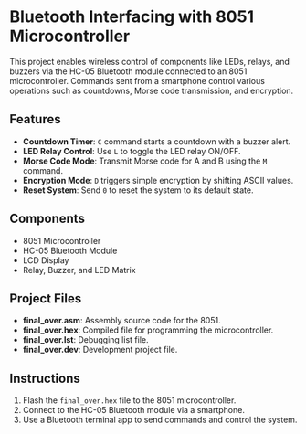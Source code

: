 # Bluetooth Interfacing with 8051 Microcontroller

This project enables wireless control of components like LEDs, relays, and buzzers via the HC-05 Bluetooth module connected to an 8051 microcontroller. Commands sent from a smartphone control various operations such as countdowns, Morse code transmission, and encryption.

## Features
- **Countdown Timer**: `C` command starts a countdown with a buzzer alert.
- **LED Relay Control**: Use `L` to toggle the LED relay ON/OFF.
- **Morse Code Mode**: Transmit Morse code for A and B using the `M` command.
- **Encryption Mode**: `D` triggers simple encryption by shifting ASCII values.
- **Reset System**: Send `0` to reset the system to its default state.

## Components
- 8051 Microcontroller
- HC-05 Bluetooth Module
- LCD Display
- Relay, Buzzer, and LED Matrix

## Project Files
- **final_over.asm**: Assembly source code for the 8051.
- **final_over.hex**: Compiled file for programming the microcontroller.
- **final_over.lst**: Debugging list file.
- **final_over.dev**: Development project file.

## Instructions
1. Flash the `final_over.hex` file to the 8051 microcontroller.
2. Connect to the HC-05 Bluetooth module via a smartphone.
3. Use a Bluetooth terminal app to send commands and control the system.
